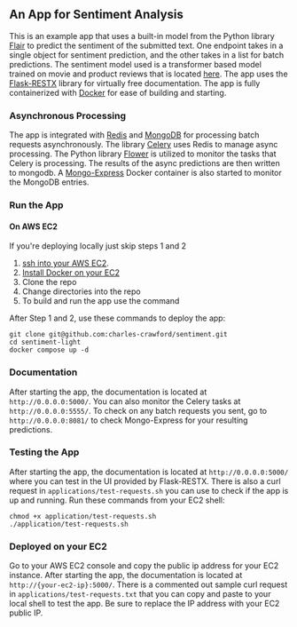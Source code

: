 ## An App for Sentiment Analysis

This is an example app that uses a built-in model from the Python library 
[Flair](https://github.com/flairNLP/flair) to predict the sentiment of the submitted text. 
One endpoint takes in a single object for sentiment prediction, and 
the other takes in a list for batch predictions. The sentiment model used is a transformer based 
model trained on movie and product reviews that is located 
[here](https://nlp.informatik.hu-berlin.de/resources/models/sentiment-curated-distilbert/sentiment-en-mix-distillbert.pt).
The app uses the [Flask-RESTX](https://flask-restx.readthedocs.io/en/latest/) library for virtually 
free documentation. The app is fully containerized with [Docker](https://www.docker.com) for ease of 
building and starting.

### Asynchronous Processing
The app is integrated with [Redis](https://redis.io) and [MongoDB](https://www.mongodb.com) for
processing batch requests asynchronously. The library 
[Celery](https://docs.celeryproject.org/en/stable/getting-started/introduction.html) uses Redis 
to manage async processing. The Python library [Flower](https://flower.readthedocs.io/en/latest/) is
utilized to monitor the tasks that Celery is processing. The results of the async predictions are 
then written to mongodb. A [Mongo-Express](https://github.com/mongo-express/mongo-express) Docker 
container is also started to monitor the MongoDB entries.   

### Run the App 
#### On AWS EC2
If you're deploying locally just skip steps 1 and 2
1. [ssh into your AWS EC2](https://docs.aws.amazon.com/AWSEC2/latest/UserGuide/AccessingInstancesLinux.html).
2. [Install Docker on your EC2](https://docs.aws.amazon.com/AmazonECS/latest/developerguide/docker-basics.html)
3. Clone the repo
4. Change directories into the repo
5. To build and run the app use the command

After Step 1 and 2, use these commands to deploy the app:

`git clone git@github.com:charles-crawford/sentiment.git`<br>
`cd sentiment-light`<br>
`docker compose up -d`

### Documentation
After starting the app, the documentation is located at `http://0.0.0.0:5000/`. You can also monitor 
the Celery tasks at  `http://0.0.0.0:5555/`. To check on any batch requests you sent, go to 
`http://0.0.0.0:8081/` to check Mongo-Express for your resulting predictions.

### Testing the App
After starting the app, the documentation is located at `http://0.0.0.0:5000/` where you can test in the 
UI provided by Flask-RESTX.
There is also a curl request in `applications/test-requests.sh` you can use to check 
if the app is up and running. Run these commands from your EC2 shell:

`chmod +x application/test-requests.sh`<br>
`./application/test-requests.sh`

###  Deployed on your EC2
Go to your AWS EC2 console and copy the public ip address for your EC2 instance.
After starting the app, the documentation is located at `http://{your-ec2-ip}:5000/`.
There is a commented out sample curl request in `applications/test-requests.txt` that you can copy and 
paste to your local shell to test the app.  Be sure to replace the IP address with your EC2 public IP.